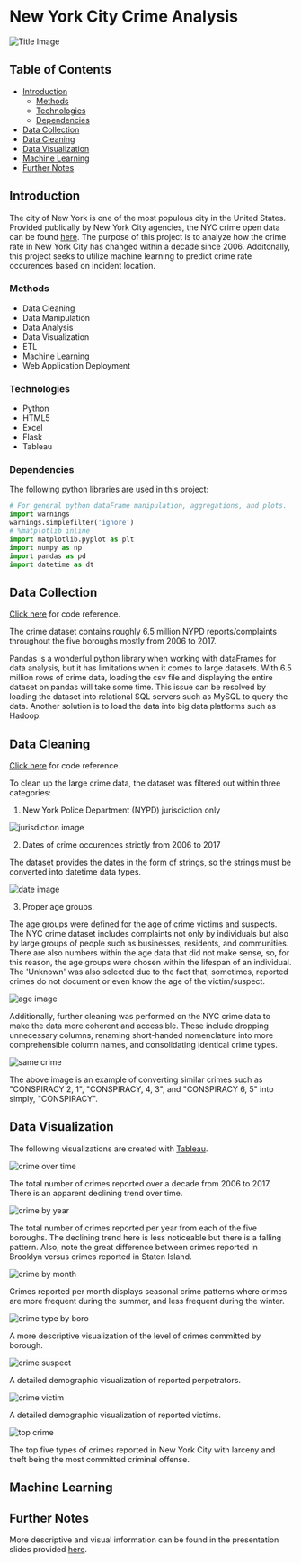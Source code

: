 # New York City Crime Analysis
![Title Image](https://raw.githubusercontent.com/kiseki1107/New-York-City-Crime-Analysis/master/Images/nyc_crime.png)
## Table of Contents
* [Introduction](#Introduction)
  * [Methods](#Methods)
  * [Technologies](#Technologies)
  * [Dependencies](#Dependencies)
* [Data Collection](#DataCollection)
* [Data Cleaning](#DataCleaning)
* [Data Visualization](#DataVisualization)
* [Machine Learning](#MachineLearning)
* [Further Notes](#PresentationSlides)

<a name="Introduction"></a>
## Introduction
The city of New York is one of the most populous city in the United States. Provided publically by New York City agencies, the NYC crime open data can be found [here](https://data.cityofnewyork.us/Public-Safety/NYPD-Complaint-Data-Historic/qgea-i56i). The purpose of this project is to analyze how the crime rate in New York City has changed within a decade since 2006. Additonally, this project seeks to utilize machine learning to predict crime rate occurences based on incident location.

<a name="Methods"></a>
### Methods
* Data Cleaning
* Data Manipulation
* Data Analysis
* Data Visualization
* ETL
* Machine Learning
* Web Application Deployment

<a name="Technologies"></a>
### Technologies
* Python
* HTML5
* Excel
* Flask
* Tableau

<a name="Dependencies"></a>
### Dependencies 
The following python libraries are used in this project:
```python
# For general python dataFrame manipulation, aggregations, and plots.
import warnings
warnings.simplefilter('ignore')
# %matplotlib inline
import matplotlib.pyplot as plt
import numpy as np
import pandas as pd
import datetime as dt
```

<a name="DataCollection"></a>
## Data Collection
[Click here](https://github.com/kiseki1107/New-York-City-Crime-Analysis/blob/master/nycrime_pre-ML/nycrime_age.ipynb) for code reference.

The crime dataset contains roughly 6.5 million NYPD reports/complaints throughout the five boroughs mostly from 2006 to 2017.

Pandas is a wonderful python library when working with dataFrames for data analysis, but it has limitations when it comes to large datasets. With 6.5 million rows of crime data, loading the csv file and displaying the entire dataset on pandas will take some time. This issue can be resolved by loading the dataset into relational SQL servers such as MySQL to query the data. Another solution is to load the data into big data platforms such as Hadoop.

<a name="DataCleaning"></a>
## Data Cleaning
[Click here](https://github.com/kiseki1107/New-York-City-Crime-Analysis/blob/master/nycrime_pre-ML/nycrime_5mil.ipynb) for code reference.

To clean up the large crime data, the dataset was filtered out within three categories:

1. New York Police Department (NYPD) jurisdiction only

![jurisdiction image](https://raw.githubusercontent.com/kiseki1107/New-York-City-Crime-Analysis/master/Images/NYPD_filter.png)

2. Dates of crime occurences strictly from 2006 to 2017

The dataset provides the dates in the form of strings, so the strings must be converted into datetime data types.

![date image](https://raw.githubusercontent.com/kiseki1107/New-York-City-Crime-Analysis/master/Images/date_filter.png)

3. Proper age groups.

The age groups were defined for the age of crime victims and suspects. The NYC crime dataset includes complaints not only by individuals but also by large groups of people such as businesses, residents, and communities. There are also numbers within the age data that did not make sense, so, for this reason, the age groups were chosen within the lifespan of an individual. The 'Unknown' was also selected due to the fact that, sometimes, reported crimes do not document or even know the age of the victim/suspect.

![age image](https://raw.githubusercontent.com/kiseki1107/New-York-City-Crime-Analysis/master/Images/age_filter.png)

Additionally, further cleaning was performed on the NYC crime data to make the data more coherent and accessible. These include dropping unnecessary columns, renaming short-handed nomenclature into more comprehensible column names, and consolidating identical crime types.

![same crime](https://raw.githubusercontent.com/kiseki1107/New-York-City-Crime-Analysis/master/Images/similar_crime.png)

The above image is an example of converting similar crimes such as "CONSPIRACY 2, 1", "CONSPIRACY, 4, 3", and "CONSPIRACY 6, 5" into simply, "CONSPIRACY".

<a name="DataVisualization"></a>
## Data Visualization

The following visualizations are created with [Tableau](https://public.tableau.com/en-us/s/).

![crime over time](https://raw.githubusercontent.com/kiseki1107/New-York-City-Crime-Analysis/master/Tableau/crime_by_year.png)

The total number of crimes reported over a decade from 2006 to 2017. There is an apparent declining trend over time.

![crime by year](https://raw.githubusercontent.com/kiseki1107/New-York-City-Crime-Analysis/master/Tableau/YearlyCrimesBoro.png)

The total number of crimes reported per year from each of the five boroughs. The declining trend here is less noticeable but there is a falling pattern. Also, note the great difference between crimes reported in Brooklyn versus crimes reported in Staten Island.  

![crime by month](https://raw.githubusercontent.com/kiseki1107/New-York-City-Crime-Analysis/master/Tableau/CrimesMonth.png)

Crimes reported per month displays seasonal crime patterns where crimes are more frequent during the summer, and less frequent during the winter.

![crime type by boro](https://raw.githubusercontent.com/kiseki1107/New-York-City-Crime-Analysis/master/Tableau/crime_level_by_boro.png)

A more descriptive visualization of the level of crimes committed by borough.

![crime suspect](https://raw.githubusercontent.com/kiseki1107/New-York-City-Crime-Analysis/master/Tableau/suspect_crime_data.png)

A detailed demographic visualization of reported perpetrators.

![crime victim](https://raw.githubusercontent.com/kiseki1107/New-York-City-Crime-Analysis/master/Tableau/victim_crime_data.png)

A detailed demographic visualization of reported victims.

![top crime](https://raw.githubusercontent.com/kiseki1107/New-York-City-Crime-Analysis/master/Tableau/top%20offense.png)

The top five types of crimes reported in New York City with larceny and theft being the most committed criminal offense.

<a name="MachineLearning"></a>
## Machine Learning

<a name="PresentationSlides"></a>
## Further Notes
More descriptive and visual information can be found in the presentation slides provided [here](https://github.com/kiseki1107/New-York-City-Crime-Analysis/blob/master/CrimeProject.pdf).
